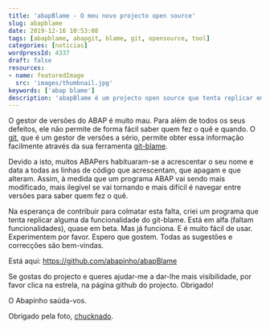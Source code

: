 ```yaml
---
title: 'abapBlame - O meu novo projecto open source'
slug: abapblame
date: 2019-12-16 10:53:08
tags: [abapblame, abapgit, blame, git, opensource, tool]
categories: [noticias]
wordpressId: 4337
draft: false
resources:
- name: featuredImage
  src: 'images/thumbnail.jpg'
keywords: ['abap blame']
description: 'abapBlame é um projecto open source que tenta replicar em ABAP algum da funcionalidade da ferramenta git-blame: saber quem fez o quê e quando.'
---
```

O gestor de versões do ABAP é muito mau. Para além de todos os seus defeitos, ele não permite de forma fácil saber quem fez o quê e quando. O [git][1], que é um gestor de versões a sério, permite obter essa informação facilmente através da sua ferramenta [git-blame][2].

Devido a isto, muitos ABAPers habituaram-se a acrescentar o seu nome e data a todas as linhas de código que acrescentam, que apagam e que alteram. Assim, à medida que um programa ABAP vai sendo mais modificado, mais ilegível se vai tornando e mais difícil é navegar entre versões para saber quem fez o quê.

<!--more-->

Na esperança de contribuir para colmatar esta falta, criei um programa que tenta replicar alguma da funcionalidade do git-blame. Está em alfa (faltam funcionalidades), quase em beta. Mas já funciona. E é muito fácil de usar. Experimentem por favor. Espero que gostem. Todas as sugestões e correcções são bem-vindas.

Está aqui: <https://github.com/abapinho/abapBlame>

Se gostas do projecto e queres ajudar-me a dar-lhe mais visibilidade, por favor clica na estrela, na página github do projecto. Obrigado!

O Abapinho saúda-vos.

Obrigado pela foto, [chucknado][3].

   [1]: https://git-scm.com/
   [2]: https://www.git-scm.com/docs/git-blame
   [3]: https://visualhunt.co/a4/637c1e
